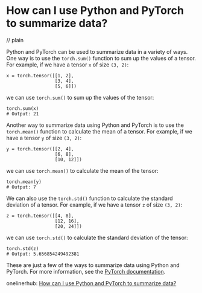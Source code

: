# How can I use Python and PyTorch to summarize data?
// plain

Python and PyTorch can be used to summarize data in a variety of ways. One way is to use the `torch.sum()` function to sum up the values of a tensor. For example, if we have a tensor `x` of size `(3, 2)`:

```
x = torch.tensor([[1, 2],
                  [3, 4],
                  [5, 6]])
```

we can use `torch.sum()` to sum up the values of the tensor:

```
torch.sum(x)
# Output: 21
```

Another way to summarize data using Python and PyTorch is to use the `torch.mean()` function to calculate the mean of a tensor. For example, if we have a tensor `y` of size `(3, 2)`:

```
y = torch.tensor([[2, 4],
                  [6, 8],
                  [10, 12]])
```

we can use `torch.mean()` to calculate the mean of the tensor:

```
torch.mean(y)
# Output: 7
```

We can also use the `torch.std()` function to calculate the standard deviation of a tensor. For example, if we have a tensor `z` of size `(3, 2)`:

```
z = torch.tensor([[4, 8],
                  [12, 16],
                  [20, 24]])
```

we can use `torch.std()` to calculate the standard deviation of the tensor:

```
torch.std(z)
# Output: 5.656854249492381
```

These are just a few of the ways to summarize data using Python and PyTorch. For more information, see the [PyTorch documentation](https://pytorch.org/docs/stable/index.html).

onelinerhub: [How can I use Python and PyTorch to summarize data?](https://onelinerhub.com/python-pytorch/how-can-i-use-python-and-pytorch-to-summarize-data)